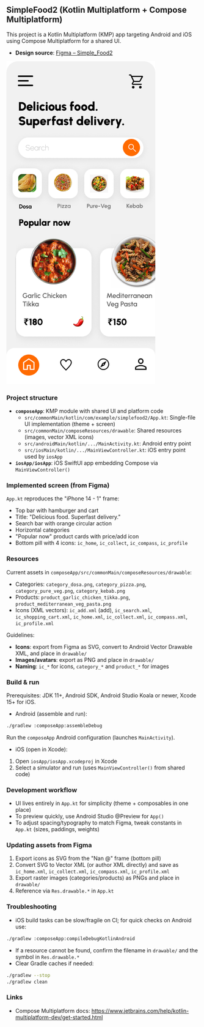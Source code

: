 ## SimpleFood2 (Kotlin Multiplatform + Compose Multiplatform)

This project is a Kotlin Multiplatform (KMP) app targeting Android and iOS using Compose Multiplatform for a shared UI.

- **Design source**: [Figma – Simple_Food2](https://www.figma.com/design/RICuRI2XnLG4SHmLFAKTKl/Simple_Food2?node-id=1-11)

![Screenshot](SimpleFood2.png)

### Project structure
- **`composeApp`**: KMP module with shared UI and platform code
  - `src/commonMain/kotlin/com/example/simplefood2/App.kt`: Single-file UI implementation (theme + screen)
  - `src/commonMain/composeResources/drawable`: Shared resources (images, vector XML icons)
  - `src/androidMain/kotlin/.../MainActivity.kt`: Android entry point
  - `src/iosMain/kotlin/.../MainViewController.kt`: iOS entry point used by `iosApp`
- **`iosApp/iosApp`**: iOS SwiftUI app embedding Compose via `MainViewController()`

### Implemented screen (from Figma)
`App.kt` reproduces the "iPhone 14 - 1" frame:
- Top bar with hamburger and cart
- Title: "Delicious food. Superfast delivery."
- Search bar with orange circular action
- Horizontal categories
- "Popular now" product cards with price/add icon
- Bottom pill with 4 icons: `ic_home`, `ic_collect`, `ic_compass`, `ic_profile`

### Resources
Current assets in `composeApp/src/commonMain/composeResources/drawable`:
- Categories: `category_dosa.png`, `category_pizza.png`, `category_pure_veg.png`, `category_kebab.png`
- Products: `product_garlic_chicken_tikka.png`, `product_mediterranean_veg_pasta.png`
- Icons (XML vectors): `ic_add.xml` (add), `ic_search.xml`, `ic_shopping_cart.xml`, `ic_home.xml`, `ic_collect.xml`, `ic_compass.xml`, `ic_profile.xml`

Guidelines:
- **Icons**: export from Figma as SVG, convert to Android Vector Drawable XML, and place in `drawable/`
- **Images/avatars**: export as PNG and place in `drawable/`
- **Naming**: `ic_*` for icons, `category_*` and `product_*` for images

### Build & run
Prerequisites: JDK 11+, Android SDK, Android Studio Koala or newer, Xcode 15+ for iOS.

- Android (assemble and run):
```bash
./gradlew :composeApp:assembleDebug
```
Run the `composeApp` Android configuration (launches `MainActivity`).

- iOS (open in Xcode):
1) Open `iosApp/iosApp.xcodeproj` in Xcode
2) Select a simulator and run (uses `MainViewController()` from shared code)

### Development workflow
- UI lives entirely in `App.kt` for simplicity (theme + composables in one place)
- To preview quickly, use Android Studio @Preview for `App()`
- To adjust spacing/typography to match Figma, tweak constants in `App.kt` (sizes, paddings, weights)

### Updating assets from Figma
1) Export icons as SVG from the "Nan @" frame (bottom pill)
2) Convert SVG to Vector XML (or author XML directly) and save as `ic_home.xml`, `ic_collect.xml`, `ic_compass.xml`, `ic_profile.xml`
3) Export raster images (categories/products) as PNGs and place in `drawable/`
4) Reference via `Res.drawable.*` in `App.kt`

### Troubleshooting
- iOS build tasks can be slow/fragile on CI; for quick checks on Android use:
```bash
./gradlew :composeApp:compileDebugKotlinAndroid
```
- If a resource cannot be found, confirm the filename in `drawable/` and the symbol in `Res.drawable.*`
- Clear Gradle caches if needed:
```bash
./gradlew --stop
./gradlew clean
```

### Links
- Compose Multiplatform docs: https://www.jetbrains.com/help/kotlin-multiplatform-dev/get-started.html